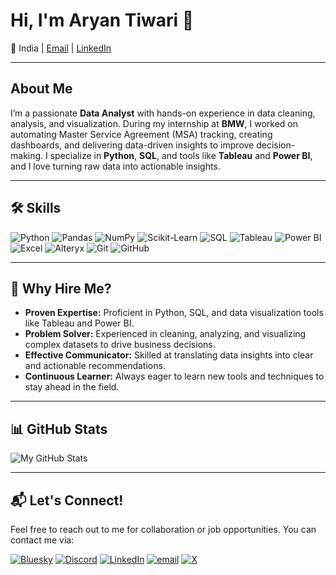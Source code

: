 # Hi, I'm Aryan Tiwari 👋

📍 India | [Email](mailto:tiwari.aryan@hotmail.com) | [LinkedIn](https://linkedin.com/in/aryan-tiwari-snu)

---

## About Me
I’m a passionate **Data Analyst** with hands-on experience in data cleaning, analysis, and visualization. During my internship at **BMW**, I worked on automating Master Service Agreement (MSA) tracking, creating dashboards, and delivering data-driven insights to improve decision-making. I specialize in **Python**, **SQL**, and tools like **Tableau** and **Power BI**, and I love turning raw data into actionable insights.

---

## 🛠️ Skills
![Python](https://img.shields.io/badge/Python-3776AB?style=for-the-badge&logo=python&logoColor=white)
![Pandas](https://img.shields.io/badge/Pandas-2C2D72?style=for-the-badge&logo=pandas&logoColor=white)
![NumPy](https://img.shields.io/badge/NumPy-013243?style=for-the-badge&logo=numpy&logoColor=white)
![Scikit-Learn](https://img.shields.io/badge/Scikit_Learn-F7931E?style=for-the-badge&logo=scikit-learn&logoColor=white)
![SQL](https://img.shields.io/badge/SQL-4479A1?style=for-the-badge&logo=mysql&logoColor=white)
![Tableau](https://img.shields.io/badge/Tableau-E97627?style=for-the-badge&logo=tableau&logoColor=white)
![Power BI](https://img.shields.io/badge/Power_BI-F2C811?style=for-the-badge&logo=power-bi&logoColor=black)
![Excel](https://img.shields.io/badge/Excel-217346?style=for-the-badge&logo=microsoft-excel&logoColor=white)
![Alteryx](https://img.shields.io/badge/Alteryx-00A3E0?style=for-the-badge&logo=alteryx&logoColor=white)
![Git](https://img.shields.io/badge/Git-F05032?style=for-the-badge&logo=git&logoColor=white)
![GitHub](https://img.shields.io/badge/GitHub-181717?style=for-the-badge&logo=github&logoColor=white)

---

## 🌟 Why Hire Me?
- **Proven Expertise:** Proficient in Python, SQL, and data visualization tools like Tableau and Power BI.
- **Problem Solver:** Experienced in cleaning, analyzing, and visualizing complex datasets to drive business decisions.
- **Effective Communicator:** Skilled at translating data insights into clear and actionable recommendations.
- **Continuous Learner:** Always eager to learn new tools and techniques to stay ahead in the field.

---

## 📊 GitHub Stats
![My GitHub Stats](https://nirzak-streak-stats.vercel.app/?user=im-caveman&theme=dark&hide_border=false&width=400)

---

## 📬 Let's Connect!
Feel free to reach out to me for collaboration or job opportunities. You can contact me via:

[![Bluesky](https://img.shields.io/badge/bluesky-0285FF?logo=bluesky&logoColor=%23FFFFFF)](https://bsky.app/profile/coding-hashira.bsky.social) [![Discord](https://img.shields.io/badge/Discord-%237289DA.svg?logo=discord&logoColor=white)](https://discord.gg/sanemi_7) [![LinkedIn](https://img.shields.io/badge/LinkedIn-%230077B5.svg?logo=linkedin&logoColor=white)](https://linkedin.com/in/aryan-tiwari-snu) [![email](https://img.shields.io/badge/Email-D14836?logo=gmail&logoColor=white)](mailto:tiwari.aryan@hotmail.com) [![X](https://img.shields.io/badge/X-black.svg?logo=X&logoColor=white)](https://x.com/coding-hashira)  
